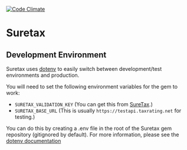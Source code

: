 [![Code Climate](https://codeclimate.com/github/bqsoft/suretax.png)](https://codeclimate.com/github/bqsoft/suretax)

# Suretax

## Development Environment

Suretax uses [dotenv] to easily switch between development/test environments
and production.

You will need to set the following environment variables for the gem to work:

- `SURETAX_VALIDATION_KEY` (You can get this from [SureTax][suretax].)
- `SURETAX_BASE_URL` (This is usually `https://testapi.taxrating.net` for testing.)

You can do this by creating a .env file in the root of the Suretax gem
repository (gitignored by default). For more information, please see
the [dotenv documentation][dotenv]

[dotenv]: https://github.com/bkeepers/dotenv
[suretax]: http://suretax.com
